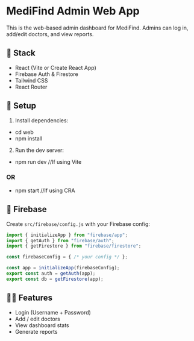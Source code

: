 # MediFind Admin Web App

This is the web-based admin dashboard for MediFind. Admins can log in, add/edit doctors, and view reports.

## 🧠 Stack

- React (Vite or Create React App)
- Firebase Auth & Firestore
- Tailwind CSS
- React Router

## 🔧 Setup

1. Install dependencies:
- cd web
- npm install

2. Run the dev server:
- npm run dev //If using Vite

### OR

- npm start //If using CRA

## 🔐 Firebase

Create `src/firebase/config.js` with your Firebase config:

```js
import { initializeApp } from "firebase/app";
import { getAuth } from "firebase/auth";
import { getFirestore } from "firebase/firestore";

const firebaseConfig = { /* your config */ };

const app = initializeApp(firebaseConfig);
export const auth = getAuth(app);
export const db = getFirestore(app);
```
## 👨‍⚕️ Features
- Login (Username + Password)
- Add / edit doctors
- View dashboard stats
- Generate reports